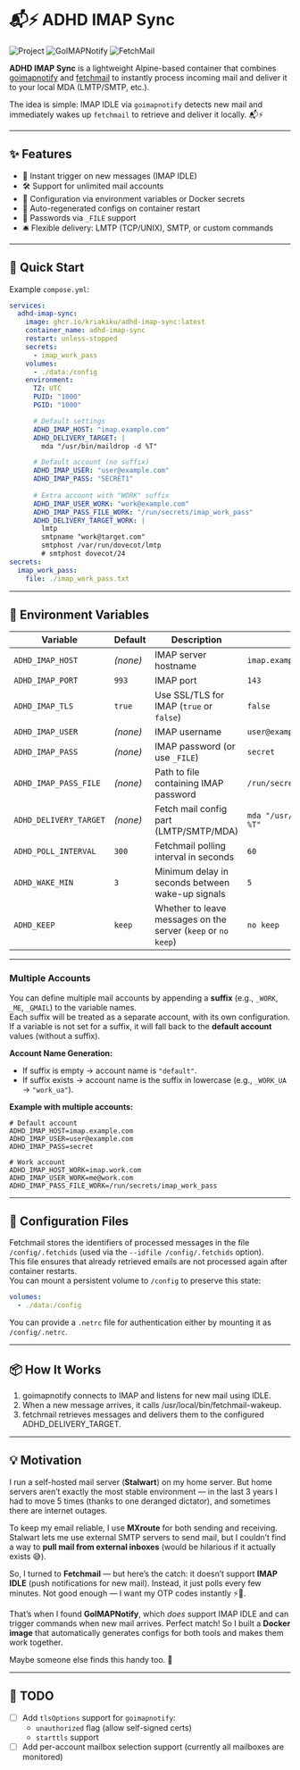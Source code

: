 # 📬⚡ ADHD IMAP Sync

<!-- VERSIONS -->
![Project](https://img.shields.io/badge/Project-vnext-blue) ![GoIMAPNotify](https://img.shields.io/badge/GoIMAPNotify-v2.5.3-green) ![FetchMail](https://img.shields.io/badge/FetchMail-v6.5.4-green)
<!-- /VERSIONS -->

**ADHD IMAP Sync** is a lightweight Alpine-based container that combines [goimapnotify](https://github.com/shackra/goimapnotify) and [fetchmail](https://www.fetchmail.info/) to instantly process incoming mail and deliver it to your local MDA (LMTP/SMTP, etc.).

The idea is simple: IMAP IDLE via `goimapnotify` detects new mail and immediately wakes up `fetchmail` to retrieve and deliver it locally. 📬⚡


---

## ✨ Features

- 📨 Instant trigger on new messages (IMAP IDLE)
- 🛠️ Support for unlimited mail accounts
- 📂 Configuration via environment variables or Docker secrets
- 🔄 Auto-regenerated configs on container restart
- 🔐 Passwords via `_FILE` support
- 🛎️ Flexible delivery: LMTP (TCP/UNIX), SMTP, or custom commands


---

## 🚀 Quick Start

Example `compose.yml`:

```yaml
services:
  adhd-imap-sync:
    image: ghcr.io/kriakiku/adhd-imap-sync:latest
    container_name: adhd-imap-sync
    restart: unless-stopped
    secrets:
      - imap_work_pass
    volumes:
      - ./data:/config
    environment:
      TZ: UTC
      PUID: "1000"
      PGID: "1000"

      # Default settings
      ADHD_IMAP_HOST: "imap.example.com"
      ADHD_DELIVERY_TARGET: |
        mda "/usr/bin/maildrop -d %T"

      # Default account (no suffix)
      ADHD_IMAP_USER: "user@example.com"
      ADHD_IMAP_PASS: "SECRET1"
      
      # Extra account with "WORK" suffix 
      ADHD_IMAP_USER_WORK: "work@example.com"
      ADHD_IMAP_PASS_FILE_WORK: "/run/secrets/imap_work_pass"
      ADHD_DELIVERY_TARGET_WORK: |
        lmtp
        smtpname "work@target.com"
        smtphost /var/run/dovecot/lmtp
        # smtphost dovecot/24
secrets:
  imap_work_pass:
    file: ./imap_work_pass.txt
```


---

## 🔧 Environment Variables

| Variable | Default | Description | Example |
|----------|---------|-------------|---------|
| `ADHD_IMAP_HOST` | *(none)* | IMAP server hostname | `imap.example.com` |
| `ADHD_IMAP_PORT` | `993` | IMAP port | `143` |
| `ADHD_IMAP_TLS` | `true` | Use SSL/TLS for IMAP (`true` or `false`) | `false` |
| `ADHD_IMAP_USER` | *(none)* | IMAP username | `user@example.com` |
| `ADHD_IMAP_PASS` | *(none)* | IMAP password (or use `_FILE`) | `secret` |
| `ADHD_IMAP_PASS_FILE` | *(none)* | Path to file containing IMAP password | `/run/secrets/imap_work_pass` |
| `ADHD_DELIVERY_TARGET` | *(none)* | Fetch mail config part (LMTP/SMTP/MDA) | `mda "/usr/bin/maildrop -d %T"`  |
| `ADHD_POLL_INTERVAL` | `300` | Fetchmail polling interval in seconds | `60` |
| `ADHD_WAKE_MIN` | `3` | Minimum delay in seconds between wake-up signals | `5` |
| `ADHD_KEEP` | `keep` | Whether to leave messages on the server (`keep` or `no keep`) | `no keep` |


---

### Multiple Accounts

You can define multiple mail accounts by appending a **suffix** (e.g., `_WORK`, `_ME`, `_GMAIL`) to the variable names.  
Each suffix will be treated as a separate account, with its own configuration.  
If a variable is not set for a suffix, it will fall back to the **default account** values (without a suffix).

**Account Name Generation:**
- If suffix is empty → account name is `"default"`.
- If suffix exists → account name is the suffix in lowercase (e.g., `_WORK_UA` → `"work_ua"`).

**Example with multiple accounts:**
```env
# Default account
ADHD_IMAP_HOST=imap.example.com
ADHD_IMAP_USER=user@example.com
ADHD_IMAP_PASS=secret

# Work account
ADHD_IMAP_HOST_WORK=imap.work.com
ADHD_IMAP_USER_WORK=me@work.com
ADHD_IMAP_PASS_FILE_WORK=/run/secrets/imap_work_pass
```


---

## 📂 Configuration Files


Fetchmail stores the identifiers of processed messages in the file `/config/.fetchids` (used via the `--idfile /config/.fetchids` option).  
This file ensures that already retrieved emails are not processed again after container restarts.  
You can mount a persistent volume to `/config` to preserve this state:

```yaml
volumes:
  - ./data:/config
```

You can provide a `.netrc` file for authentication either by mounting it as `/config/.netrc`.  

---

## 📦 How It Works

1. goimapnotify connects to IMAP and listens for new mail using IDLE.
2. When a new message arrives, it calls /usr/local/bin/fetchmail-wakeup.
3. fetchmail retrieves messages and delivers them to the configured ADHD_DELIVERY_TARGET.


---

## 💡 Motivation  

I run a self-hosted mail server (**Stalwart**) on my home server. But home servers aren’t exactly the most stable environment — in the last 3 years I had to move 5 times (thanks to one deranged dictator), and sometimes there are internet outages.

To keep my email reliable, I use **MXroute** for both sending and receiving. Stalwart lets me use external SMTP servers to send mail, but I couldn’t find a way to **pull mail from external inboxes** (would be hilarious if it actually exists 😅).  

So, I turned to **Fetchmail** — but here’s the catch: it doesn’t support **IMAP IDLE** (push notifications for new mail). Instead, it just polls every few minutes. Not good enough — I want my OTP codes instantly ⚡📲.  

That’s when I found **GoIMAPNotify**, which *does* support IMAP IDLE and can trigger commands when new mail arrives. Perfect match! So I built a **Docker image** that automatically generates configs for both tools and makes them work together.  

Maybe someone else finds this handy too. 🙂


---

## 📝 TODO

- [ ] Add `tlsOptions` support for `goimapnotify`:
  - `unauthorized` flag (allow self-signed certs)
  - `starttls` support
- [ ] Add per-account mailbox selection support (currently all mailboxes are monitored)
